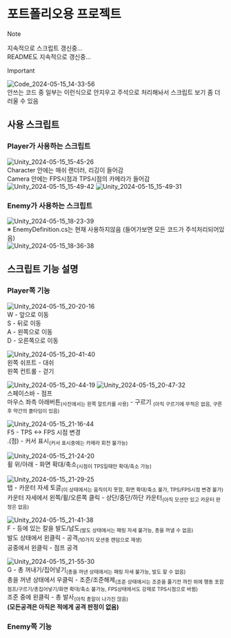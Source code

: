 # 포트폴리오용 프로젝트

> [!NOTE]
> 지속적으로 스크립트 갱신중...
> <br>README도 지속적으로 갱신중...

> [!IMPORTANT]
> ![Code_2024-05-15_14-33-56](https://github.com/KimLiquid/MyProject/assets/114733076/f7b9e241-61fc-4e1d-a5bd-2718d28f8beb)
> <br>안쓰는 코드 중 일부는 이런식으로 안지우고 주석으로 처리해놔서 스크립트 보기 좀 더러울 수 있음

## 사용 스크립트 

### Player가 사용하는 스크립트
![Unity_2024-05-15_15-45-26](https://github.com/KimLiquid/MyProject/assets/114733076/fec51a56-94d4-49cc-a1de-f4ec3b2589ff) 
<br>Character 안에는 매쉬 랜더러, 리깅이 들어감
<br>Camera 안에는 FPS시점과 TPS시점의 카메라가 들어감
<br>![Unity_2024-05-15_15-49-42](https://github.com/KimLiquid/MyProject/assets/114733076/9cd8693b-a3c7-4ea9-9e48-1ce14a1cf28d)
![Unity_2024-05-15_15-49-31](https://github.com/KimLiquid/MyProject/assets/114733076/18fb3eb4-f98e-4a7f-9fba-8057c3e05031)

### Enemy가 사용하는 스크립트
![Unity_2024-05-15_18-23-39](https://github.com/KimLiquid/MyProject/assets/114733076/9f3eac09-3b5b-4dee-8d35-34d44ae908b0)
<br>※ EnemyDefinition.cs는 현재 사용하지않음 (들어가보면 모든 코드가 주석처리되어있음)<br>
![Unity_2024-05-15_18-36-38](https://github.com/KimLiquid/MyProject/assets/114733076/d18a5553-de2a-4301-afc7-c1a4a7582ae7)

## 스크립트 기능 설명

### Player쪽 기능
![Unity_2024-05-15_20-20-16](https://github.com/KimLiquid/MyProject/assets/114733076/e3157a2c-aaf9-4b1d-bfb2-fa932af6ec38)
<br>W - 앞으로 이동
<br>S - 뒤로 이동
<br>A - 왼쪽으로 이동
<br>D - 오른쪽으로 이동

![Unity_2024-05-15_20-41-40](https://github.com/KimLiquid/MyProject/assets/114733076/4e855963-7692-4ea2-8621-c49b4e9f4b51)
<br>왼쪽 쉬프트 - 대쉬
<br>왼쪽 컨트롤 - 걷기

![Unity_2024-05-15_20-44-19](https://github.com/KimLiquid/MyProject/assets/114733076/eb6747d3-3434-4323-aa6f-924d892550c6)
![Unity_2024-05-15_20-47-32](https://github.com/KimLiquid/MyProject/assets/114733076/da6e8437-567f-4e1e-aaa1-d34b11ba93fa)
<br>스페이스바 - 점프
<br>마우스 좌측 아래버튼<sub>(사진에서는 왼쪽 알트키를 사용)</sub> - 구르기 <sub>(아직 구르기에 무적은 없음, 구른 후 약간의 쿨타임이 있음)</sub>

![Unity_2024-05-15_21-16-44](https://github.com/KimLiquid/MyProject/assets/114733076/13f0de75-6457-4133-9210-f2716502a68b)
<br>F5 - TPS <-> FPS 시점 변경
<br>.(점) - 커서 표시<sub>(커서 표시중에는 카메라 회전 불가능)</sub>

![Unity_2024-05-15_21-24-20](https://github.com/KimLiquid/MyProject/assets/114733076/827df6d7-f5cc-4864-8e35-da5d3ef27745)
<br>휠 위/아래 - 화면 확대/축소<sub>(시점이 TPS일때만 확대/축소 가능)</sub>

![Unity_2024-05-15_21-29-25](https://github.com/KimLiquid/MyProject/assets/114733076/b7b3b6b1-a621-43e7-8eb0-90cbe1e93ca0)
<br>탭 - 카운터 자세 토글<sub>(이 상태에서는 움직이지 못함, 화면 확대/축소 불가, TPS/FPS시점 변경 불가)</sub>
<br>카운터 자세에서 왼쪽/휠/오른쪽 클릭 - 상단/중단/하단 카운터<sub>(아직 모션만 있고 카운터 판정은 없음)</sub>

![Unity_2024-05-15_21-41-38](https://github.com/KimLiquid/MyProject/assets/114733076/5b433ce5-924e-4706-a67a-7145b9a2699a)
<br>F - 등에 있는 칼을 발도/납도<sub>(발도 상태에서는 패링 자세 불가능, 총을 꺼낼 수 없음)</sub>
<br>발도 상태에서 왼클릭 - 공격<sub>(10가지 모션중 랜덤으로 재생)</sub>
<br>공중에서 왼클릭 - 점프 공격

![Unity_2024-05-15_21-55-30](https://github.com/KimLiquid/MyProject/assets/114733076/207a974a-1c71-4e98-b433-de359a6488b0)
<br>G - 총 꺼내기/집어넣기<sub>(총을 꺼낸 상태에서는 패링 자세 불가능, 발도 할 수 없음)</sub>
<br>총을 꺼낸 상태에서 우클릭 - 조준/조준해제<sub>(조준 상태에서는 조준을 풀기전 까진 위에 행동 포함 점프/구르기/총집어넣기/화면 확대/축소 불가능, FPS상태에서도 강제로 TPS시점으로 바뀜)</sub>
<br>조준 중에 왼클릭 - 총 발사<sub>(아직 총알이 나가진 않음)</sub>
<br>**(모든공격은 아직은 적에게 공격 판정이 없음)**

### Enemy쪽 기능
